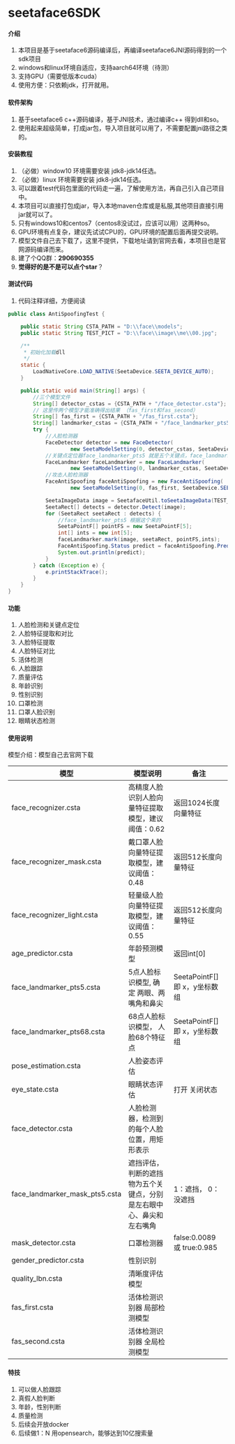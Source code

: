 # seetaface6SDK

#### 介绍
1. 本项目是基于seetaface6源码编译后，再编译seetaface6JNI源码得到的一个sdk项目
2. windows和linux环境自适应，支持aarch64环境（待测）
3. 支持GPU（需要低版本cuda）
4. 使用方便：只依赖jdk，打开就用。

#### 软件架构

1.  基于seetaface6 c++源码编译，基于JNI技术，通过编译c++ 得到dll和so。
2.  使用起来超级简单，打成jar包，导入项目就可以用了，不需要配置jni路径之类的。

#### 安装教程

1.  （必做）window10 环境需要安装 jdk8-jdk14任选。
2.  （必做）linux 环境需要安装 jdk8-jdk14任选。
3.  可以跟着test代码包里面的代码走一遍，了解使用方法，再自己引入自己项目中。
4.  本项目可以直接打包成jar，导入本地maven仓库或是私服,其他项目直接引用jar就可以了。
5.  只有windows10和centos7（centos8没试过，应该可以用）这两种so。
6.  GPU环境有点复杂，建议先试试CPU的，GPU环境的配置后面再提交说明。
7.  模型文件自己去下载了，这里不提供，下载地址请到官网去看，本项目也是官网源码编译而来。
8.  建了个QQ群：**290690355**
9.  **觉得好的是不是可以点个star**？

#### 测试代码
1.  代码注释详细，方便阅读
```java
public class AntiSpoofingTest {

    public static String CSTA_PATH = "D:\\face\\models";
    public static String TEST_PICT = "D:\\face\\image\\me\\00.jpg";

    /**
     * 初始化加载dll
     */
    static {
        LoadNativeCore.LOAD_NATIVE(SeetaDevice.SEETA_DEVICE_AUTO);
    }

    public static void main(String[] args) {
        //三个模型文件
        String[] detector_cstas = {CSTA_PATH + "/face_detector.csta"};
        // 这里传两个模型才能准确得出结果 （fas_first和fas_second）
        String[] fas_first = {CSTA_PATH + "/fas_first.csta"};
        String[] landmarker_cstas = {CSTA_PATH + "/face_landmarker_pts5.csta"};
        try {
            //人脸检测器
            FaceDetector detector = new FaceDetector(
                    new SeetaModelSetting(0, detector_cstas, SeetaDevice.SEETA_DEVICE_AUTO));
            //关键点定位器face_landmarker_pts5 就是五个关键点，face_landmarker_pts68就是68个关键点，根据模型文件来的
            FaceLandmarker faceLandmarker = new FaceLandmarker(
                    new SeetaModelSetting(0, landmarker_cstas, SeetaDevice.SEETA_DEVICE_AUTO));
            //攻击人脸检测器
            FaceAntiSpoofing faceAntiSpoofing = new FaceAntiSpoofing(
                    new SeetaModelSetting(0, fas_first, SeetaDevice.SEETA_DEVICE_AUTO));

            SeetaImageData image = SeetafaceUtil.toSeetaImageData(TEST_PICT);
            SeetaRect[] detects = detector.Detect(image);
            for (SeetaRect seetaRect : detects) {
                //face_landmarker_pts5 根据这个来的
                SeetaPointF[] pointFS = new SeetaPointF[5];
                int[] ints = new int[5];
                faceLandmarker.mark(image, seetaRect, pointFS,ints);
                FaceAntiSpoofing.Status predict = faceAntiSpoofing.Predict(image, seetaRect, pointFS);
                System.out.println(predict);
            }
        } catch (Exception e) {
            e.printStackTrace();
        }
    }
}
```

#### 功能
1.  人脸检测和关键点定位
2.  人脸特征提取和对比
3.  人脸特征提取
4.  人脸特征对比
5.  活体检测
6.  人脸跟踪
7.  质量评估
8.  年龄识别
9.  性别识别
10.  口罩检测
11.  口罩人脸识别
12.  眼睛状态检测

#### 使用说明

模型介绍：模型自己去官网下载

| 模型                           | 模型说明                                                   | 备注                          |
| ------------------------------ | ---------------------------------------------------------- | ----------------------------- |
| face_recognizer.csta           | 高精度人脸识别人脸向量特征提取模型，建议阈值：0.62           | 返回1024长度向量特征          |
| face_recognizer_mask.csta      | 戴口罩人脸向量特征提取模型，建议阈值：0.48                   | 返回512长度向量特征           |
| face_recognizer_light.csta     | 轻量级人脸向量特征提取模型，建议阈值：0.55                   | 返回512长度向量特征           |
| age_predictor.csta             | 年龄预测模型                                               | 返回int[0]                    |
| face_landmarker_pts5.csta      | 5点人脸标识模型, 确定 两眼、两嘴角和鼻尖                     | SeetaPointF[] 即 x，y坐标数组 |
| face_landmarker_pts68.csta     | 68点人脸标识模型， 人脸68个特征点                           | SeetaPointF[] 即 x，y坐标数组 |
| pose_estimation.csta           | 人脸姿态评估                                               |                               |
| eye_state.csta                 | 眼睛状态评估                                               | 打开 关闭状态                 |
| face_detector.csta             | 人脸检测器，检测到的每个人脸位置，用矩形表示                 |                               |
| face_landmarker_mask_pts5.csta | 遮挡评估，判断的遮挡物为五个关键点，分别是左右眼中心、鼻尖和左右嘴角 | 1：遮挡，  0：没遮挡          |
| mask_detector.csta             | 口罩检测器                                                 | false:0.0089 或  true:0.985   |
| gender_predictor.csta          | 性别识别                                                   |                               |
| quality_lbn.csta               | 清晰度评估模型                                             |                               |
| fas_first.csta                 | 活体检测识别器 局部检测模型                                |                               |
| fas_second.csta                | 活体检测识别器 全局检测模型                                |                               |

#### 特技

1.  可以做人脸跟踪
2.  真假人脸判断
3.  年龄，性别判断
4.  质量检测
5.  后续会开放docker
6.  后续做1：N 用opensearch，能够达到10亿搜索量
